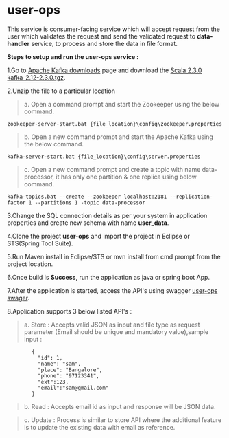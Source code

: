 # user-ops

This service is consumer-facing service which will accept request from the user which validates the request and send the validated request to **data-handler** service, to process and store the data in file format.

**Steps to setup and run the user-ops service :**

1.Go to [Apache Kafka downloads](https://kafka.apache.org/downloads) page and download the [Scala 2.3.0 kafka_2.12-2.3.0.tgz](https://archive.apache.org/dist/kafka/2.3.0/kafka_2.12-2.3.0.tgz).

2.Unzip the file to a particular location

>   a. Open a command prompt and start the Zookeeper using the below command.
>   
  	zookeeper-server-start.bat {file_location}\config\zookeeper.properties
  	      
>   b. Open a new command prompt and start the Apache Kafka using the below command.
>   
  	kafka-server-start.bat {file_location}\config\server.properties	      

>   c. Open a new command prompt and create a topic with name data-processor, it has only one partition & one replica using below command.
>   
  	kafka-topics.bat --create --zookeeper localhost:2181 --replication-factor 1 --partitions 1 -topic data-processor 	
 
3.Change the SQL connection details as per your system in application properties and create new schema with name **user_data**.
 	       	       	      
4.Clone the project **user-ops** and import the project in Eclipse or STS(Spring Tool Suite).

5.Run Maven install in Eclipse/STS or mvn install from cmd prompt from the project location.

6.Once build is **Success**, run the application as java or spring boot App.

7.After the application is started, access the API's using swagger [user-ops swager](http://localhost:8082/user-ops/swagger-ui.html).

8.Application supports 3 below listed API's :

>  a. Store : Accepts valid JSON as input and file type as request parameter (Email should be unique and mandatory value),sample input : 
>
			{
			  "id": 1,
			  "name": "sam",
			  "place": "Bangalore",
			  "phone": "97123341",
			  "ext":123,
			  "email":"sam@gmail.com"
			}

>  b. Read : Accepts email id as input and response will be JSON data.

>  c. Update : Process is similar to store API where the additional feature is to update the existing data with email as reference.
	


